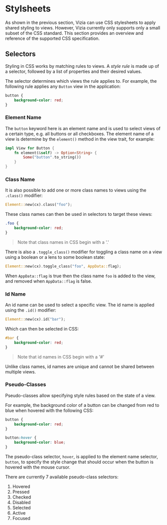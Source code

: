 
# Stylsheets
As shown in the previous section, Vizia can use CSS stylesheets to apply shared styling to views. However, Vizia currently only supports only a small subset of the CSS standard. This section provides an overview and reference of the supported CSS specification.

## Selectors
Styling in CSS works by matching rules to views. A *style rule* is made up of a selector, followed by a list of properties and their desired values.

The selector determines which views the rule applies to. For example, the following rule applies any `Button` view in the application:

```css
button {
    background-color: red;
}
```


### Element Name
The `button` keyword here is an element name and is used to select views of a certain type, e.g. all buttons or all checkboxes. The element name of a view is determine by the `element()` method in the view trait, for example:

```rust
impl View for Button {
    fn element(&self) -> Option<String> {
        Some("button".to_string())
    }
}
```

### Class Name
It is also possible to add one or more class names to views using the `.class()` modifier:

```rust
Element::new(cx).class("foo");
```

These class names can then be used in selectors to target these views:

```css
.foo {
    background-color: red; 
}
```
> Note that class names in CSS begin with a '.'

There is also a `.toggle_class()` modifier for toggling a class name on a view using a boolean or a lens to some boolean state:

```rust
Element::new(cx).toggle_class("foo", AppData::flag);
```

When `AppData::flag` is true then the class name `foo` is added to the view, and removed when `AppData::flag` is false.

### Id Name
An id name can be used to select a specific view. The id name is applied using the `.id()` modifier:

```rust
Element::new(cx).id("bar");
```
Which can then be selected in CSS:

```css
#bar {
    background-color: red;
}
```
> Note that id names in CSS begin with a '#'

Unlike class names, id names are unique and cannot be shared between multiple views.

### Pseudo-Classes
Pseudo-classes allow specifying style rules based on the state of a view.

For example, the background color of a button can be changed from red to blue when hovered with the following CSS:

```css
button {
    background-color: red;
}

button:hover {
    background-color: blue;
}
```

The pseudo-class selector, `hover`, is applied to the element name selector, `button`, to specify the style change that should occur when the button is hovered with the mouse cursor. 

There are currently 7 available pseudo-class selectors:

1. Hovered
2. Pressed
3. Checked
4. Disabled
5. Selected
6. Active
7. Focused